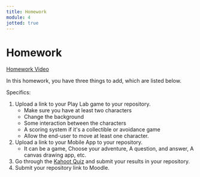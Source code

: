```yaml
---
title: Homework
module: 4
jotted: true
---
```


# Homework

<p><a href="//www.youtube.com/embed/49uqz6vt0aA" data-lity>Homework Video</a></p>

In this homework, you have three things to add, which are listed below.

Specifics:

1. Upload a link to your Play Lab game to your repository.
   * Make sure you have at least two characters
   * Change the background
   * Some interaction between the characters
   * A scoring system if it's a collectible or avoidance game
   * Allow the end-user to move at least one character. 
2. Upload a link to your Mobile App to your repository.
   * It can be a game, Choose your adventure, A question, and answer, A canvas drawing app, etc.
3. Go through the <a href="https://kahoot.it/challenge/08019974?challenge-id=84387498-97d5-4d82-ae4e-eabb1c94cf58_1599245847789" target="_new">Kahoot Quiz</a> and submit your results in your repository.
4. Submit your repository link to Moodle.